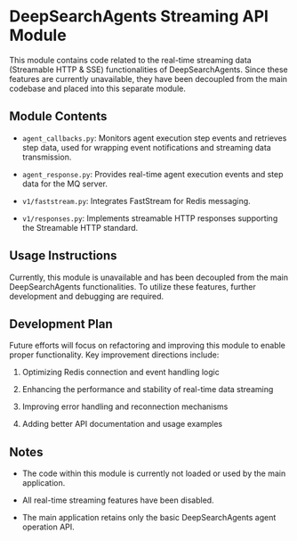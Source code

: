 # DeepSearchAgents Streaming API Module

This module contains code related to the real-time streaming data (Streamable HTTP & SSE) functionalities of DeepSearchAgents. Since these features are currently unavailable, they have been decoupled from the main codebase and placed into this separate module.

## Module Contents

- `agent_callbacks.py`: Monitors agent execution step events and retrieves step data, used for wrapping event notifications and streaming data transmission.

- `agent_response.py`: Provides real-time agent execution events and step data for the MQ server.

- `v1/faststream.py`: Integrates FastStream for Redis messaging.

- `v1/responses.py`: Implements streamable HTTP responses supporting the Streamable HTTP standard.

## Usage Instructions

Currently, this module is unavailable and has been decoupled from the main DeepSearchAgents functionalities. To utilize these features, further development and debugging are required.

## Development Plan

Future efforts will focus on refactoring and improving this module to enable proper functionality. Key improvement directions include:

1. Optimizing Redis connection and event handling logic

2. Enhancing the performance and stability of real-time data streaming

3. Improving error handling and reconnection mechanisms

4. Adding better API documentation and usage examples

## Notes

- The code within this module is currently not loaded or used by the main application.

- All real-time streaming features have been disabled.

- The main application retains only the basic DeepSearchAgents agent operation API.
